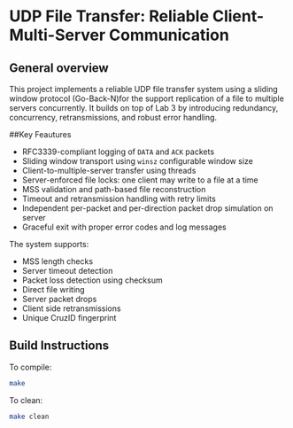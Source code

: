 # UDP File Transfer: Reliable Client-Multi-Server Communication

## General overview
This project implements a reliable UDP file transfer system using a sliding window protocol (Go-Back-N)for the support replication of a file to multiple servers concurrently. It builds on top of Lab 3 by introducing redundancy, concurrency, retransmissions, and robust error handling.



##Key Feautures
- RFC3339-compliant logging of `DATA` and `ACK` packets
- Sliding window transport using `winsz` configurable window size
- Client-to-multiple-server transfer using threads
- Server-enforced file locks: one client may write to a file at a time
- MSS validation and path-based file reconstruction
- Timeout and retransmission handling with retry limits
- Independent per-packet and per-direction packet drop simulation on server
- Graceful exit with proper error codes and log messages

The system supports:
- MSS length checks
- Server timeout detection
- Packet loss detection using checksum
- Direct file writing
- Server packet drops
- Client side retransmissions
- Unique CruzID fingerprint

## Build Instructions
To compile:
```bash
make
```
To clean:
```bash
make clean
```
